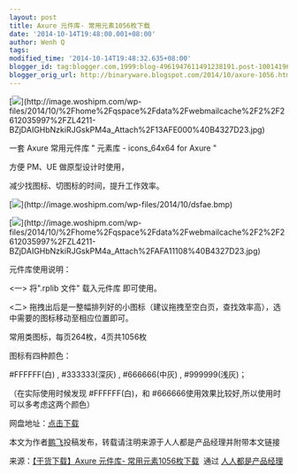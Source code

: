 ```yaml
---
layout: post
title: Axure 元件库- 常用元素1056枚下载
date: '2014-10-14T19:48:00.001+08:00'
author: Wenh Q
tags:
modified_time: '2014-10-14T19:48:32.635+08:00'
blogger_id: tag:blogger.com,1999:blog-4961947611491238191.post-1001419613835381365
blogger_orig_url: http://binaryware.blogspot.com/2014/10/axure-1056.html
---
```


[![](https://images-blogger-opensocial.googleusercontent.com/gadgets/proxy?url=http%3A%2F%2Fimage.woshipm.com%2Fwp-files%2F2014%2F10%2F%252Fhome%252Fqspace%252Fdata%252Fwebmailcache%252F2%252F2612035997%252FZL4211-BZjDAIGHbNzkiRJGskPM4a_Attach%252F13AFE000%2540B4327D23.jpg&container=blogger&gadget=a&rewriteMime=image%2F*)](http://image.woshipm.com/wp-files/2014/10/%2Fhome%2Fqspace%2Fdata%2Fwebmailcache%2F2%2F2612035997%2FZL4211-BZjDAIGHbNzkiRJGskPM4a_Attach%2F13AFE000%40B4327D23.jpg)

一套 Axure 常用元件库 " 元素库 - icons_64x64 for Axure "

方便 PM、UE 做原型设计时使用，

减少找图标、切图标的时间，提升工作效率。

[![](https://images-blogger-opensocial.googleusercontent.com/gadgets/proxy?url=http%3A%2F%2Fimage.woshipm.com%2Fwp-files%2F2014%2F10%2Fdsfae.bmp&container=blogger&gadget=a&rewriteMime=image%2F*)](http://image.woshipm.com/wp-files/2014/10/dsfae.bmp)

[![](https://images-blogger-opensocial.googleusercontent.com/gadgets/proxy?url=http%3A%2F%2Fimage.woshipm.com%2Fwp-files%2F2014%2F10%2F%252Fhome%252Fqspace%252Fdata%252Fwebmailcache%252F2%252F2612035997%252FZL4211-BZjDAIGHbNzkiRJGskPM4a_Attach%252FAFA11108%2540B4327D23.jpg&container=blogger&gadget=a&rewriteMime=image%2F*)](http://image.woshipm.com/wp-files/2014/10/%2Fhome%2Fqspace%2Fdata%2Fwebmailcache%2F2%2F2612035997%2FZL4211-BZjDAIGHbNzkiRJGskPM4a_Attach%2FAFA11108%40B4327D23.jpg)

元件库使用说明：

<一> 将".rplib 文件" 载入元件库 即可使用。

<二>
拖拽出后是一整幅排列好的小图标（建议拖拽至空白页，查找效率高），选中需要的图标移动至相应位置即可。

常用类图标，每页264枚，4页共1056枚

图标有四种颜色：

#FFFFFF(白) , #333333(深灰) , #666666(中灰) , #999999(浅灰)；

（在实际使用时候发现 #FFFFFF(白)，和
#666666使用效果比较好,所以使用时可以多考虑这两个颜色）

网盘地址：[点击下载](http://vdisk.weibo.com/s/aoFZDu6DkjW7Z)

本文为作者[鹏飞](http://ainature.lofter.com/post/1a242d_28af30f)投稿发布，转载请注明来源于人人都是产品经理并附带本文链接

来源：[【干货下载】Axure 元件库-
常用元素1056枚下载](http://www.woshipm.com/pd/111131.html)  通过 [人人都是产品经理](http://www.woshipm.com/)
